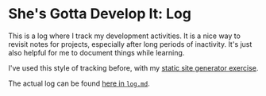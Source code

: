 # She's Gotta Develop It: Log

This is a log where I track my development activities. It is a nice way to revisit notes for projects, especially after long periods of inactivity. It's just also helpful for me to document things while learning. 

I've used this style of tracking before, with my [static site generator exercise](https://github.com/shesgottadevelopit/sans-static).

The actual log can be found [here in `log.md`](log.md).
